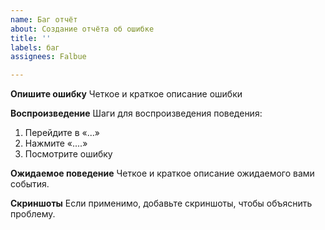 ```yaml
---
name: Баг отчёт
about: Создание отчёта об ошибке
title: ''
labels: баг
assignees: Falbue

---
```


**Опишите ошибку**
Четкое и краткое описание ошибки

**Воспроизведение**
Шаги для воспроизведения поведения:
1. Перейдите в «...»
2. Нажмите «....»
3. Посмотрите ошибку

**Ожидаемое поведение**
Четкое и краткое описание ожидаемого вами события.

**Скриншоты**
Если применимо, добавьте скриншоты, чтобы объяснить проблему.
